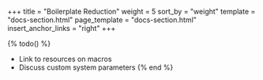 +++
title = "Boilerplate Reduction"
weight = 5
sort_by = "weight"
template = "docs-section.html"
page_template = "docs-section.html"
insert_anchor_links = "right"
+++

{% todo() %}
* Link to resources on macros
* Discuss custom system parameters
{% end %}
